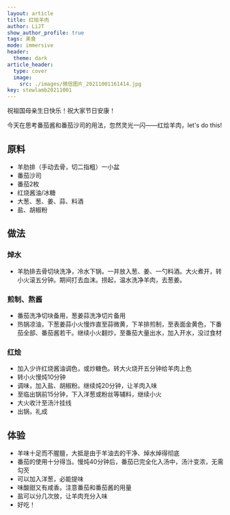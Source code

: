 ```yaml
---
layout: article
title: 红烩羊肉
author: LiJT
show_author_profile: true
tags: 美食
mode: immersive
header:
  theme: dark
article_header:
  type: cover
  image:
    src: ./images/微信图片_20211001161414.jpg
key: stewlamb20211001
---
```


祝祖国母亲生日快乐！祝大家节日安康！

今天在思考番茄酱和番茄沙司的用法，忽然灵光一闪——红烩羊肉，let's do this!
<!--more-->

## 原料
- 羊肋排（手动去骨，切二指粗）一小盆
- 番茄沙司
- 番茄2枚
- 红烧酱油/冰糖
- 大葱、葱、姜、蒜、料酒
- 盐、胡椒粉

## 做法
### 焯水
- 羊肋排去骨切块洗净，冷水下锅，一并放入葱、姜、一勺料酒。大火煮开，转小火滚五分钟。期间打去血沫。捞起，温水洗净羊肉，去葱姜。

### 煎制、熬酱
- 番茄洗净切块备用，葱姜蒜洗净切片备用
- 热锅凉油，下葱姜蒜小火慢炸直至蒜微黄，下羊排煎制，至表面金黄色，下番茄全部、番茄酱若干。继续小火翻炒，至番茄大量出水，加入开水，没过食材

### 红烩
- 加入少许红烧酱油调色，或炒糖色。转大火烧开五分钟给羊肉上色
- 转小火慢炖10分钟
- 调味，加入盐、胡椒粉。继续炖20分钟，让羊肉入味
- 至临出锅前15分钟，下入洋葱或粉丝等辅料，继续小火
- 大火收汁至汤汁挂线
- 出锅，礼成

## 体验
- 羊味十足而不腥膻，大抵是由于羊油去的干净、焯水焯得彻底
- 番茄的使用十分得当。慢炖40分钟后，番茄已完全化入汤中，汤汁变浓，无需勾芡
- 可以加入洋葱，必能提味
- 味酸甜又有咸香。注意番茄和番茄酱的用量
- 盐可以分几次放，让羊肉充分入味
- 好吃！
